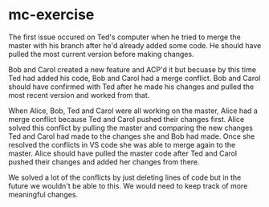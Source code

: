 # mc-exercise

The first issue occured on Ted's computer when he tried to merge the master with his branch after he'd already added some code. He should have pulled the most current version before making changes.

Bob and Carol created a new feature and ACP'd it but becuase by this time Ted had added his code, Bob and Carol had a merge conflict. Bob and Carol should have confirmed with Ted after he made his changes and pulled the most recent version and worked from that.

When Alice, Bob, Ted and Carol were all working on the master, Alice had a merge conflict because Ted and Carol pushed their changes first. Alice solved this conflict by pulling the master and comparing the new changes Ted and Carol had made to the changes she and Bob had made. Once she resolved the conflicts in VS code she was able to merge again to the master. Alice should have pulled the master code after Ted and Carol pushed their changes and added her changes from there.

We solved a lot of the conflicts by just deleting lines of code but in the future we wouldn't be able to this. We would need to keep track of more meaningful changes.


